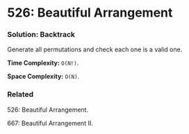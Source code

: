 # 526: Beautiful Arrangement

### Solution: Backtrack
Generate all permutations and check each one is a valid one.

**Time Complexity:** `O(N!)`.

**Space Complexity:** `O(N)`.

### Related
526: Beautiful Arrangement.

667: Beautiful Arrangement II.